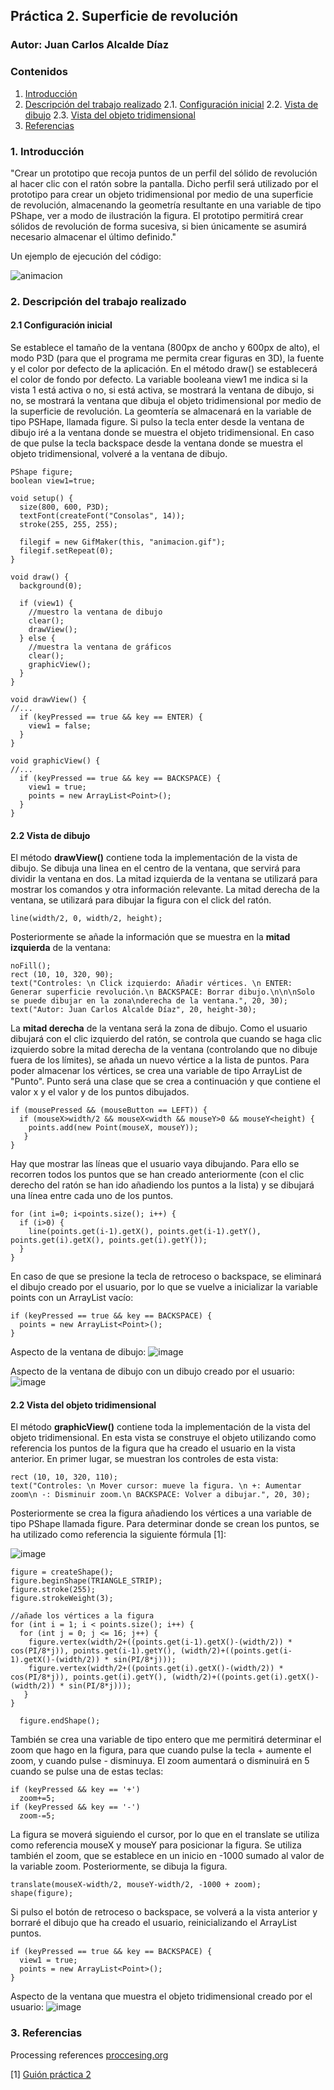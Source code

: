 ## Práctica 2. Superficie de revolución
### Autor: Juan Carlos Alcalde Díaz

### Contenidos

1. [Introducción](#introduccion)
2. [Descripción del trabajo realizado](#descripcion-trabajo)
  2.1. [Configuración inicial](#config-inicial)
  2.2. [Vista de dibujo](#vista-dibujo)
  2.3. [Vista del objeto tridimensional](#vista-objeto-tridimensional)
3. [Referencias](#referencias)

### 1. Introducción <a name="introduccion"></a>

"Crear un prototipo que recoja puntos de un perfil del sólido de revolución al hacer clic con el ratón sobre la pantalla. Dicho perfil será utilizado por el prototipo para crear un objeto tridimensional por medio de una superficie de revolución, almacenando la geometría resultante en una variable de tipo PShape, ver a modo de ilustración la figura. El prototipo permitirá crear sólidos de revolución de forma sucesiva, si bien únicamente se asumirá necesario almacenar el último definido."

Un ejemplo de ejecución del código:

![animacion](https://user-images.githubusercontent.com/91132611/155011123-cb93983f-fe2d-494c-8fb7-263732eb2a8d.gif)

### 2. Descripción del trabajo realizado <a name="descripcion-trabajo"></a>

#### 2.1 Configuración inicial <a name="config-inicial"></a>
Se establece el tamaño de la ventana (800px de ancho y 600px de alto), el modo P3D (para que el programa me permita crear figuras en 3D), la fuente y el color por defecto de la aplicación.
En el método draw() se establecerá el color de fondo por defecto. La variable booleana view1 me indica si la vista 1 está activa o no, si está activa, se mostrará la ventana de dibujo, si no, se mostrará la ventana que dibuja el objeto tridimensional por medio de la superficie de revolución.
La geomtería se almacenará en la variable de tipo PSHape, llamada figure.
Si pulso la tecla enter desde la ventana de dibujo iré a la ventana donde se muestra el objeto tridimensional. En caso de que pulse la tecla backspace desde la ventana donde se muestra el objeto tridimensional, volveré a la ventana de dibujo.

```
PShape figure;
boolean view1=true;

void setup() {
  size(800, 600, P3D);
  textFont(createFont("Consolas", 14));
  stroke(255, 255, 255);
  
  filegif = new GifMaker(this, "animacion.gif");
  filegif.setRepeat(0);
}

void draw() {
  background(0);

  if (view1) {
    //muestro la ventana de dibujo
    clear();
    drawView();
  } else {
    //muestra la ventana de gráficos
    clear();
    graphicView();
  }
}

void drawView() {
//...
  if (keyPressed == true && key == ENTER) {
    view1 = false;
  }
}

void graphicView() {
//...
  if (keyPressed == true && key == BACKSPACE) {
    view1 = true;
    points = new ArrayList<Point>();
  }
}
```

#### 2.2 Vista de dibujo <a name="vista-dibujo"></a>

El método **drawView()** contiene toda la implementación de la vista de dibujo.
Se dibuja una linea en el centro de la ventana, que servirá para dividir la ventana en dos. La mitad izquierda de la ventana se utilizará para mostrar los comandos y otra información relevante. La mitad derecha de la ventana, se utilizará para dibujar la figura con el click del ratón.
```  
line(width/2, 0, width/2, height);
```
Posteriormente se añade la información que se muestra en la **mitad izquierda** de la ventana:
```  
noFill();
rect (10, 10, 320, 90);
text("Controles: \n Click izquierdo: Añadir vértices. \n ENTER: Generar superficie revolución.\n BACKSPACE: Borrar dibujo.\n\n\nSolo se puede dibujar en la zona\nderecha de la ventana.", 20, 30);
text("Autor: Juan Carlos Alcalde Díaz", 20, height-30);
```
La **mitad derecha** de la ventana será la zona de dibujo. Como el usuario dibujará con el clic izquierdo del ratón, se controla que cuando se haga clic izquierdo sobre la mitad derecha de la ventana (controlando que no dibuje fuera de los límites), se añada un nuevo vértice a la lista de puntos.
Para poder almacenar los vértices, se crea una variable de tipo ArrayList de "Punto". Punto será una clase que se crea a continuación y que contiene el valor x y el valor y de los puntos dibujados.
```  
if (mousePressed && (mouseButton == LEFT)) {
  if (mouseX>width/2 && mouseX<width && mouseY>0 && mouseY<height) {
    points.add(new Point(mouseX, mouseY));
   }
}
```
Hay que mostrar las líneas que el usuario vaya dibujando. Para ello se recorren todos los puntos que se han creado anteriormente (con el clic derecho del ratón se han ido añadiendo los puntos a la lista) y se dibujará una línea entre cada uno de los puntos.
```
for (int i=0; i<points.size(); i++) {
  if (i>0) {
    line(points.get(i-1).getX(), points.get(i-1).getY(), points.get(i).getX(), points.get(i).getY());
  }
}
```
En caso de que se presione la tecla de retroceso o backspace, se eliminará el dibujo creado por el usuario, por lo que se vuelve a inicializar la variable points con un ArrayList vacío:
```
if (keyPressed == true && key == BACKSPACE) {
  points = new ArrayList<Point>();
}
```

Aspecto de la ventana de dibujo:
![image](https://user-images.githubusercontent.com/91132611/155011833-47b8c913-a050-402f-a7d6-6e48485b9ad2.png)

Aspecto de la ventana de dibujo con un dibujo creado por el usuario:
![image](https://user-images.githubusercontent.com/91132611/155011770-5a50ec47-d760-421a-b5fd-b98079433713.png)

#### 2.2 Vista del objeto tridimensional <a name="vista-objeto-tridimensional"></a>

El método **graphicView()** contiene toda la implementación de la vista del objeto tridimensional.
En esta vista se construye el objeto utilizando como referencia los puntos de la figura que ha creado el usuario en la vista anterior. En primer lugar, se muestran los controles de esta vista:
```
rect (10, 10, 320, 110);
text("Controles: \n Mover cursor: mueve la figura. \n +: Aumentar zoom\n -: Disminuir zoom.\n BACKSPACE: Volver a dibujar.", 20, 30);
```

Posteriormente se crea la figura añadiendo los vértices a una variable de tipo PShape llamada figure. Para determinar donde se crean los puntos, se ha utilizado como referencia la siguiente fórmula [1]:

![image](https://user-images.githubusercontent.com/91132611/155009552-b11f296d-d3a7-4026-ba8f-3ebf8beadd04.png)

```
figure = createShape();
figure.beginShape(TRIANGLE_STRIP);
figure.stroke(255);
figure.strokeWeight(3);

//añade los vértices a la figura
for (int i = 1; i < points.size(); i++) {
  for (int j = 0; j <= 16; j++) {
    figure.vertex(width/2+((points.get(i-1).getX()-(width/2)) * cos(PI/8*j)), points.get(i-1).getY(), (width/2)+((points.get(i-1).getX()-(width/2)) * sin(PI/8*j)));
    figure.vertex(width/2+((points.get(i).getX()-(width/2)) * cos(PI/8*j)), points.get(i).getY(), (width/2)+((points.get(i).getX()-(width/2)) * sin(PI/8*j)));
   }
}

  figure.endShape();
```
También se crea una variable de tipo entero que me permitirá determinar el zoom que hago en la figura, para que cuando pulse la tecla + aumente el zoom, y cuando pulse - disminuya. El zoom aumentará o disminuirá en 5 cuando se pulse una de estas teclas:
```
if (keyPressed && key == '+')
  zoom+=5;
if (keyPressed && key == '-')
  zoom-=5;
```
La figura se moverá siguiendo el cursor, por lo que en el translate se utiliza como referencia mouseX y mouseY para posicionar la figura. Se utiliza también el zoom, que se establece en un inicio en -1000 sumado al valor de la variable zoom. Posteriormente, se dibuja la figura.
```
translate(mouseX-width/2, mouseY-width/2, -1000 + zoom);
shape(figure);
```
Si pulso el botón de retroceso o backspace, se volverá a la vista anterior y borraré el dibujo que ha creado el usuario, reinicializando el ArrayList puntos.
```
if (keyPressed == true && key == BACKSPACE) {
  view1 = true;
  points = new ArrayList<Point>();
}
```

Aspecto de la ventana que muestra el objeto tridimensional creado por el usuario:
![image](https://user-images.githubusercontent.com/91132611/155011815-249e6acd-20b9-4687-8bf9-07514fe8205e.png)


### 3. Referencias <a name="referencias"></a>
Processing references [proccesing.org](https://processing.org/reference/)

[1] [Guión práctica 2](https://github.com/otsedom/otsedom.github.io/blob/main/CIU/P2/README.md#21-pshape)
